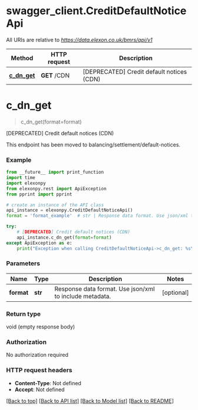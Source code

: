 # swagger_client.CreditDefaultNoticeApi

All URIs are relative to *https://data.elexon.co.uk/bmrs/api/v1*

Method | HTTP request | Description
------------- | ------------- | -------------
[**c_dn_get**](CreditDefaultNoticeApi.md#c_dn_get) | **GET** /CDN | [DEPRECATED] Credit default notices (CDN)

# **c_dn_get**
> c_dn_get(format=format)

[DEPRECATED] Credit default notices (CDN)

This endpoint has been moved to balancing/settlement/default-notices.

### Example

```python
from __future__ import print_function
import time
import elexonpy
from elexonpy.rest import ApiException
from pprint import pprint

# create an instance of the API class
api_instance = elexonpy.CreditDefaultNoticeApi()
format = 'format_example'  # str | Response data format. Use json/xml to include metadata. (optional)

try:
    # [DEPRECATED] Credit default notices (CDN)
    api_instance.c_dn_get(format=format)
except ApiException as e:
    print("Exception when calling CreditDefaultNoticeApi->c_dn_get: %s\n" % e)
```

### Parameters

Name | Type | Description  | Notes
------------- | ------------- | ------------- | -------------
 **format** | **str**| Response data format. Use json/xml to include metadata. | [optional] 

### Return type

void (empty response body)

### Authorization

No authorization required

### HTTP request headers

 - **Content-Type**: Not defined
 - **Accept**: Not defined

[[Back to top]](#) [[Back to API list]](../README.md#documentation-for-api-endpoints) [[Back to Model list]](../README.md#documentation-for-models) [[Back to README]](../README.md)

